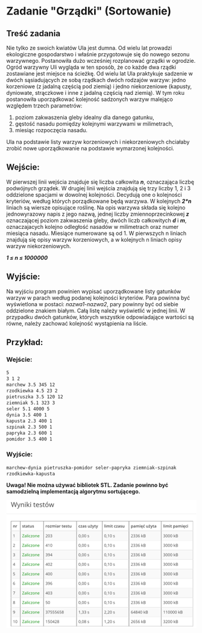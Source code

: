# Zadanie "Grządki" (Sortowanie)

## Treść zadania

Nie tylko ze swoich kwiatów Ula jest dumna. Od wielu lat prowadzi ekologiczne gospodarstwo i właśnie przygotowuje się do nowego sezonu warzywnego. Postanowiła dużo wcześniej rozplanować grządki w ogrodzie. Ogród warzywny Uli wygląda w ten sposób, że co każde dwa rządki zostawiane jest miejsce na ścieżkę. Od wielu lat Ula praktykuje sadzenie w dwóch sąsiadujących ze sobą rządkach dwóch rodzajów warzyw: jedno korzeniowe (z jadalną częścią pod ziemią) i jedno niekorzeniowe (kapusty, dyniowate, strączkowe i inne z jadalną częścią nad ziemią). W tym roku postanowiła uporządkować kolejność sadzonych warzyw malejąco względem trzech parametrów:

1. poziom zakwaszenia gleby idealny dla danego gatunku,
2. gęstość nasadu pomiędzy kolejnymi warzywami w milimetrach,
3. miesiąc rozpoczęcia nasadu.

Ula na podstawie listy warzyw korzeniowych i niekorzeniowych chciałaby zrobić nowe uporządkowanie na podstawie wymarzonej kolejności.

## Wejście:
W pierwszej linii wejścia znajduje się liczba całkowita ***n***, oznaczająca liczbę podwójnych grządek. W drugiej linii wejścia znajdują się trzy liczby 1, 2 i 3 oddzielone spacjami w dowolnej kolejności. Decydują one o kolejności kryteriów, według których porządkowane będą warzywa. W kolejnych ***2\*n*** liniach są wiersze opisujące roślinę. Na opis warzywa składa się kolejno jednowyrazowy napis z jego nazwą, jednej liczby zmiennoprzecinkowej ***z*** oznaczającej poziom zakwaszenia gleby, dwóch liczb całkowitych ***d*** i ***m***, oznaczajacych kolejno odległość nasadów w milimetrach oraz numer miesiąca nasadu. Miesiące numerowane są od 1. W pierwszych n liniach znajdują się opisy warzyw korzeniowych, a w kolejnych n liniach opisy warzyw niekorzeniowych.

***1 ≤ n ≤ 1000000***

## Wyjście:
Na wyjściu program powinien wypisać uporządkowane listy gatunków warzyw w parach według podanej kolejności kryteriów. Para powinna być wyświetlona w postaci: *nazwa1-nazwa2*, pary powinny być od siebie oddzielone znakiem białym. Całą listę należy wyświetlić w jednej linii. W przypadku dwóch gatunków, których wszystkie odpowiadające wartości są równe, należy zachować kolejność wystąpienia na liście.

## Przykład:
### Wejście:
```
5  
3 1 2  
marchew 3.5 345 12   
rzodkiewka 4.5 23 2  
pietruszka 3.5 120 12   
ziemniak 5.1 323 3  
seler 5.1 4000 5   
dynia 3.5 400 1   
kapusta 2.3 400 1   
szpinak 2.3 500 1   
papryka 2.3 600 1   
pomidor 3.5 400 1 
```   

### Wyjście:
```
marchew-dynia pietruszka-pomidor seler-papryka ziemniak-szpinak rzodkiewka-kapusta
```

**Uwaga! Nie można używać bibliotek STL. Zadanie powinno być samodzielną implementacją algorytmu sortującego.**

![Zadanie2Tests](../TestResults/Zadanie2.png)
